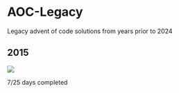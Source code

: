 # AOC-Legacy
Legacy advent of code solutions from years prior to 2024

## 2015
![](https://progress-bar.xyz/28)

7/25 days completed
